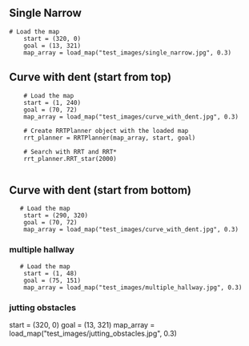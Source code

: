 ## Single Narrow

```
# Load the map
    start = (320, 0)
    goal = (13, 321)
    map_array = load_map("test_images/single_narrow.jpg", 0.3)
```

## Curve with dent (start from top)

```
    # Load the map
    start = (1, 240)
    goal = (70, 72)
    map_array = load_map("test_images/curve_with_dent.jpg", 0.3)

    # Create RRTPlanner object with the loaded map
    rrt_planner = RRTPlanner(map_array, start, goal)

    # Search with RRT and RRT*
    rrt_planner.RRT_star(2000)


```

## Curve with dent (start from bottom)

```
   # Load the map
    start = (290, 320)
    goal = (70, 72)
    map_array = load_map("test_images/curve_with_dent.jpg", 0.3)

```

### multiple hallway

```
   # Load the map
    start = (1, 48)
    goal = (75, 151)
    map_array = load_map("test_images/multiple_hallway.jpg", 0.3)
```

### jutting obstacles

start = (320, 0)
goal = (13, 321)
map_array = load_map("test_images/jutting_obstacles.jpg", 0.3)
